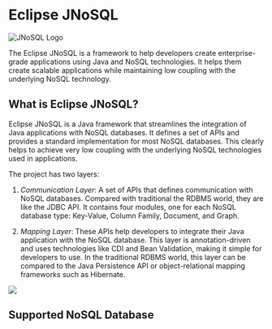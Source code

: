 # Eclipse JNoSQL

![JNoSQL Logo](http://www.jnosql.org/images/home_logo.png)



The Eclipse JNoSQL is a framework to help developers create enterprise-grade applications using Java and NoSQL technologies. It helps them create scalable applications while maintaining low coupling with the underlying NoSQL technology.



## What is Eclipse JNoSQL?

Eclipse JNoSQL is a Java framework that streamlines the integration of Java applications with NoSQL databases. It defines a set of APIs and provides a standard implementation for most NoSQL databases. This clearly helps to achieve very low coupling with the underlying NoSQL technologies used in applications.

The project has two layers:

1. *Communication Layer*: A set of APIs that defines communication with NoSQL databases. Compared with traditional the RDBMS world, they are like the JDBC API. It contains four modules, one for each NoSQL database type: Key-Value, Column Family, Document, and Graph.

1. *Mapping Layer*: These APIs help developers to integrate their Java application with the NoSQL database. This layer is annotation-driven and uses technologies like CDI and Bean Validation, making it simple for developers to use. In the traditional RDBMS world, this layer can be compared to the Java Persistence API or object-relational mapping frameworks such as Hibernate.


![](http://www.jnosql.org/images/layers.png)

## Supported NoSQL Database

